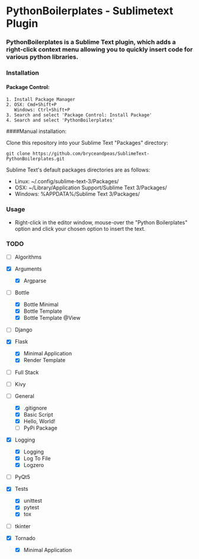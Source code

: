 # PythonBoilerplates -  Sublimetext Plugin

### PythonBoilerplates is a Sublime Text plugin, which adds a right-click context menu allowing you to quickly insert code for various python libraries.

### Installation

#### Package Control:

	1. Install Package Manager
	2. OSX: Cmd+Shift+P
 	   Windows: Ctrl+Shift+P 
 	3. Search and select 'Package Control: Install Package'
	4. Search and select 'PythonBoilerplates'

####Manual installation:

Clone this repository into your Sublime Text "Packages" directory:

```git clone https://github.com/bryceandpeas/SublimeText-PythonBoilerplates.git```

Sublime Text's default packages directories are as follows:

 - Linux: ~/.config/sublime-text-3/Packages/
 - OSX: ~/Library/Application Support/Sublime Text 3/Packages/
 - Windows: %APPDATA%/Sublime Text 3/Packages/

### Usage

 - Right-click in the editor window, mouse-over the "Python Boilerplates" option and click your chosen option to insert the text.

### TODO

- [ ] Algorithms

- [x] Arguments
	- [x] Argparse

- [ ] Bottle
	- [x] Bottle Minimal
	- [x] Bottle Template
	- [x] Bottle Template @View

- [ ] Django

- [x] Flask
	- [x] Minimal Application
	- [x] Render Template

- [ ] Full Stack

- [ ] Kivy

- [ ] General
	- [x] .gitignore
	- [x] Basic Script
	- [x] Hello, World!
	- [ ] PyPi Package

- [x] Logging
	- [x] Logging
	- [x] Log To File
	- [x] Logzero

- [ ] PyQt5

- [x] Tests
	- [x] unittest
	- [x] pytest
	- [x] tox

- [ ] tkinter

- [x] Tornado
	- [x] Minimal Application

